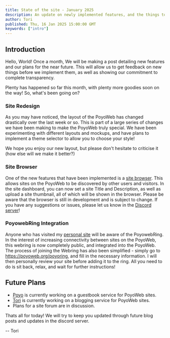 ```yaml
---
title: State of the site - January 2025
description: An update on newly implemented features, and the things to come.
author: Tori
published: Thu, 16 Jan 2025 15:00:00 GMT
keywords: ["intro"]
---
```


## Introduction
Hello, World!
Once a month, We will be making a post detailing new features and our plans for the near future. This will allow us to get feedback on new things before we implement them, as well as showing our commitment to complete transparency.

Plenty has happened so far this month, with plenty more goodies soon on the way! So, what's been going on?

### Site Redesign
As you may have noticed, the layout of the PoyoWeb has changed drastically over the last week or so. This is part of a large series of changes we have been making to make the PoyoWeb truly special.
We have been experimenting with different layouts and mockups, and have plans to implement a theme selector to allow you to choose your style!

We hope you enjoy our new layout, but please don't hesitate to criticise it (how else will we make it better?)

### Site Browser
One of the new features that have been implemented is a <a href='/browse'>site browser</a>. This allows sites on the PoyoWeb to be discovered by other users and visitors. In the site dashboard, you can now set a site Title and Description, as well as upload a site thumbnail, all of which will be shown in the browser. Please be aware that the browser is still in development and is subject to change. If you have any suggestions or issues, please let us know in the <a href='https://discord.gg/WE9Nq3FGgK'>Discord server</a>!

### PoyowebRing Integration
Anyone who has visited my <a href='https://tori.poyoweb.org'>personal site</a> will be aware of the PoyowebRing. In the interest of increasing connectivity between sites on the PoyoWeb, this webring is now completely public, and integrated into the PoyoWeb. The process of joining the Webring has also been simplified - simply go to <a href='/poyoring'>https://poyoweb.org/poyoring</a>, and fill in the necessary information. I will then personally review your site before adding it to the ring. All you need to do is sit back, relax, and wait for further instructions!

## Future Plans
- <a href='https://poyo.study'>Poyo</a> is currently working on a guestbook service for PoyoWeb sites.
- <a href='https://tori.poyoweb.org'>Tori</a> is currently working on a blogging service for PoyoWeb sites.
- Plans for a site forum are in discussion.


Thats all for today! We will try to keep you updated through future blog posts and updates in the discord server.

-- Tori
